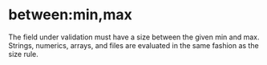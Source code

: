 # between:min,max

The field under validation must have a size between the given min and max. Strings, numerics, arrays, and files are evaluated in the same fashion as the size rule.
